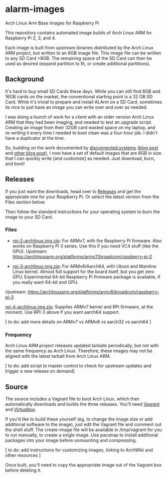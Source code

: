 # alarm-images
Arch Linux Arm Base Images for Raspberry Pi


This repository contains automated image builds of Arch Linux ARM for Raspberry Pi 2, 3, and 4.  

Each image is built from upstream binaries distributed by the Arch Linux ARM project, but written to an 8GB image file. This image file can be written to any SD Card >8GB. The remaining space  of the SD Card can then be used as desired (expand partition to fit, or create additional partitions).

## Background
It's hard to buy small SD Cards these days. While you can still find 8GB and 16GB cards on the market, the conventional starting point is a 32 GB SD Card. While it's trivial to prepare and install ALArm on a SD Card, sometimes its nice to just have an image you can write over and over as needed.

I was doing a bunch of work for a client with an older version Arch Linux ARM that they had been imaging, and needed to test an upgrade script. Creating an image from their 32GB card wasted space on my laptop, and re-writing it every time I needed to boot clean was a four-hour job. I didn't have a duplicator at the time.

So, building on the work documented by [disconnected.systems](https://disconnected.systems) ([blog post](https://disconnected.systems/blog/raspberry-pi-archlinuxarm-setup/) and [other blog post](https://disconnected.systems/blog/custom-rpi-image-with-github-travis//)), I now have a set of default images that are 8GB in size that I can quickly write [and customize] as needed.
Just download, burn, and boot!

## Releases
If you just want the downloads, head over to [Releases](https://github.com/andrewboring/alarm-images/releases) and get the appropriate one for your Raspberry Pi. Or select the latest version from the Files section below.

Then follow the standard instructions for your operating system to burn the image to your SD Card.


### Files
- [rpi-2-archlinux.img.zip](https://github.com/andrewboring/alarm-images/releases/latest/download/rpi-2-archlinux.img.zip): For ARMv7, with the Raspberry Pi firmware. Also works on Raspberry Pi 3 series. Use this if you need VC4 stuff (like the GPU).
Upstream: https://archlinuxarm.org/platforms/armv7/broadcom/raspberry-pi-2

- [rpi-3-archlinux.img.zip](https://github.com/andrewboring/alarm-images/releases/latest/download/rpi-3-archlinux.img.zip): For ARMv8/Aarch64, with Uboot and Mainline Linux kernel. Almost full support for the board itself, but you get zero GPU. Experimental 64-bit Raspberry Pi firmware package is available, if you really want 64-bit and GPU.

Upstream: https://archlinuxarm.org/platforms/armv8/broadcom/raspberry-pi-3

[rpi-4-archlinux.img.zip](https://github.com/andrewboring/alarm-images/releases/latest/download/rpi-3-archlinux.img.zip): Supplies ARMv7 kernel and RPi firmware, at the moment. Use RPI-3 above if you want aarch64 support.

[ to do: add more details on ARMv7 vs ARMv8 vs aarch32 vs aarch64 ]

### Frequency
Arch Linux ARM project releases updated tarballs periodically, but not with the same frequency as Arch Linux. Therefore, these images may not be aligned with the latest tarball from Arch Linux ARM.

[ to do: add script to master control to check for upstream updates and trigger a new release on demand]

## Source
The source includes a Vagrant file to boot Arch Linux, which then automatically downloads and builds the three releases. You'll need [Vagrant](https://www.vagrantup.com) and [Virtualbox](https://virtualbox.org).

If you'd like to build these yourself (eg, to change the image size or add additional software to the image), just edit the Vagrant file and comment out the shell stuff. The create-image file will be available in /tmp/vagrant for you to run manually, to create a single image. Use pacstrap to install additional packages into your image before unmounting and compressing.

[ to do: add instructions for customizing images, linking to ArchWiki and other resources ]

Once built, you'll need to copy the appropriate image out of the Vagrant box before deleting it.
